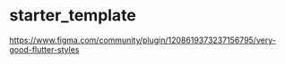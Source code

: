# starter_template

https://www.figma.com/community/plugin/1208619373237156795/very-good-flutter-styles

